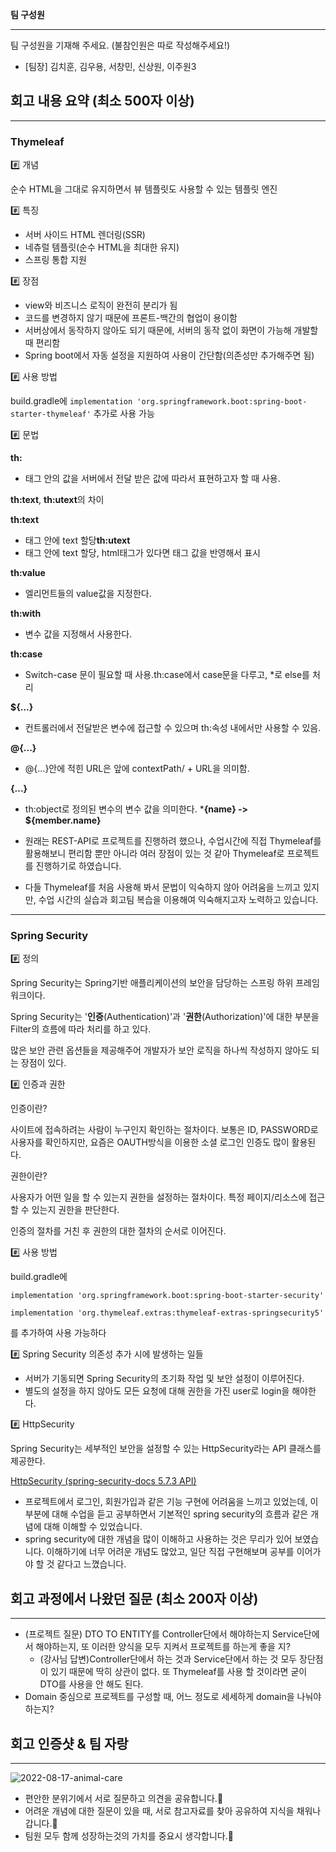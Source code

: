 **팀 구성원**

---

팀 구성원을 기재해 주세요. (불참인원은 따로 작성해주세요!)

- [팀장] 김치훈, 김우용, 서창민, 신상원, 이주원3

## **회고 내용 요약 (최소 500자 이상)**

---

### Thymeleaf

#️⃣ 개념

순수 HTML을 그대로 유지하면서 뷰 템플릿도 사용할 수 있는 템플릿 엔진

#️⃣ 특징

- 서버 사이드 HTML 렌더링(SSR)
- 네츄럴 템플릿(순수 HTML을 최대한 유지)
- 스프링 통합 지원

#️⃣ 장점

- view와 비즈니스 로직이 완전히 분리가 됨
- 코드를 변경하지 않기 때문에 프론트-백간의 협업이 용이함
- 서버상에서 동작하지 않아도 되기 때문에, 서버의 동작 없이 화면이 가능해 개발할 때 편리함
- Spring boot에서 자동 설정을 지원하여 사용이 간단함(의존성만 추가해주면 됨)

#️⃣ 사용 방법

build.gradle에 `implementation 'org.springframework.boot:spring-boot-starter-thymeleaf'` 추가로 사용 가능

#️⃣ 문법

**th:**

- 태그 안의 값을 서버에서 전달 받은 값에 따라서 표현하고자 할 때 사용.

**th:text**, **th:utext**의 차이

**th:text**

- 태그 안에 text 할당**th:utext**
- 태그 안에 text 할당, html태그가 있다면 태그 값을 반영해서 표시

**th:value**

- 엘리먼트들의 value값을 지정한다.

**th:with**

- 변수 값을 지정해서 사용한다.

**th:case**

- Switch-case 문이 필요할 때 사용.th:case에서 case문을 다루고, *로 else를 처리

**${...}**

- 컨트롤러에서 전달받은 변수에 접근할 수 있으며 th:속성 내에서만 사용할 수 있음.

**@{...}**

- @{...}안에 적힌 URL은 앞에 contextPath/ + URL을 의미함.

**{...}**

- th:object로 정의된 변수의 변수 값을 의미한다. ***{name} -> ${member.name}**

- 원래는 REST-API로 프로젝트를 진행하려 했으나, 수업시간에 직접 Thymeleaf를 활용해보니 편리함 뿐만 아니라 여러 장점이 있는 것 같아 Thymeleaf로 프로젝트를 진행하기로 하였습니다.
- 다들 Thymeleaf를 처음 사용해 봐서 문법이 익숙하지 않아 어려움을 느끼고 있지만, 수업 시간의 실습과 회고팀 복습을 이용해여 익숙해지고자 노력하고 있습니다.

---

### Spring Security

#️⃣ 정의

Spring Security는 Spring기반 애플리케이션의 보안을 담당하는 스프링 하위 프레임워크이다.

Spring Security는 '**인증**(Authentication)'과 '**권한**(Authorization)'에 대한 부분을 Filter의 흐름에 따라 처리를 하고 있다.

많은 보안 관련 옵션들을 제공해주어 개발자가 보안 로직을 하나씩 작성하지 않아도 되는 장점이 있다.

#️⃣ 인증과 권한

인증이란?

사이트에 접속하려는 사람이 누구인지 확인하는 절차이다.
보통은 ID, PASSWORD로 사용자를 확인하지만, 요즘은 OAUTH방식을 이용한 소셜 로그인 인증도 많이 활용된다.

권한이란?

사용자가 어떤 일을 할  수 있는지 권한을 설정하는 절차이다.
특정 페이지/리소스에 접근할 수 있는지 권한을 판단한다.

인증의 절차를 거친 후 권한의 대한 절차의 순서로 이어진다.

#️⃣ 사용 방법

build.gradle에 

`implementation 'org.springframework.boot:spring-boot-starter-security'`

`implementation 'org.thymeleaf.extras:thymeleaf-extras-springsecurity5'`

를 추가하여 사용 가능하다

#️⃣ Spring Security 의존성 추가 시에 발생하는 일들

- 서버가 기동되면 Spring Security의 초기화 작업 및 보안 설정이 이루어진다.
- 별도의 설정을 하지 않아도 모든 요청에 대해 권한을 가진 user로 login을 해야한다.

#️⃣ HttpSecurity

Spring Security는 세부적인 보안을 설정할 수 있는 HttpSecurity라는 API 클래스를 제공한다.

[HttpSecurity (spring-security-docs 5.7.3 API)](https://docs.spring.io/spring-security/site/docs/current/api/org/springframework/security/config/annotation/web/builders/HttpSecurity.html)

- 프로젝트에서 로그인, 회원가입과 같은 기능 구현에 어려움을 느끼고 있었는데, 이 부분에 대해 수업을 듣고 공부하면서 기본적인 spring security의 흐름과 같은 개념에 대해 이해할 수 있었습니다.
- spring security에 대한 개념을 많이 이해하고 사용하는 것은 무리가 있어 보였습니다. 이해하기에 너무 어려운 개념도 많았고, 일단 직접 구현해보며 공부를 이어가야 할 것 같다고 느꼈습니다.

## **회고 과정에서 나왔던 질문 (최소 200자 이상)**

---

- (프로젝트 질문) DTO TO ENTITY를 Controller단에서 해야하는지 Service단에서 해야하는지, 또 이러한 양식을 모두 지켜서 프로젝트를 하는게 좋을 지?
    - (강사님 답변)Controller단에서 하는 것과 Service단에서 하는 것 모두 장단점이 있기 때문에 딱히 상관이 없다. 또 Thymeleaf를 사용 할 것이라면 굳이 DTO를 사용을 안 해도 된다.
- Domain 중심으로  프로젝트를 구성할 때, 어느 정도로 세세하게 domain을 나눠야 하는지?

## **회고 인증샷 & 팀 자랑**

---
![2022-08-17-animal-care](https://user-images.githubusercontent.com/101318750/185346406-d8029fce-5f36-4d97-b300-6aca4da1d852.png)

- 편안한 분위기에서 서로 질문하고 의견을 공유합니다.🙂
- 어려운 개념에 대한 질문이 있을 때, 서로 참고자료를 찾아 공유하여 지식을 채워나갑니다.🙂
- 팀원 모두 함께 성장하는것의 가치를 중요시 생각합니다.🙂
